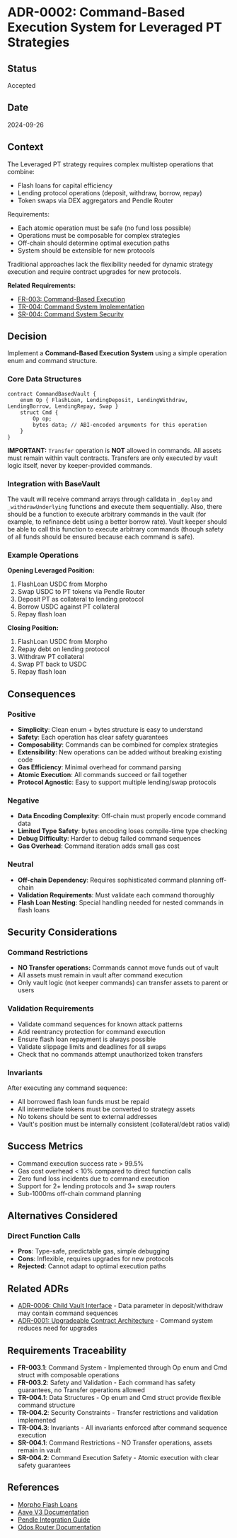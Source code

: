 # ADR-0002: Command-Based Execution System for Leveraged PT Strategies

## Status
Accepted

## Date
2024-09-26

## Context
The Leveraged PT strategy requires complex multistep operations that combine:
- Flash loans for capital efficiency
- Lending protocol operations (deposit, withdraw, borrow, repay)
- Token swaps via DEX aggregators and Pendle Router

Requirements:
- Each atomic operation must be safe (no fund loss possible)
- Operations must be composable for complex strategies
- Off-chain should determine optimal execution paths
- System should be extensible for new protocols

Traditional approaches lack the flexibility needed for dynamic strategy execution and require contract upgrades for new protocols.

**Related Requirements:**
- [FR-003: Command-Based Execution](../requirements/functional-requirements.md#fr-003-command-based-execution)
- [TR-004: Command System Implementation](../requirements/technical-requirements.md#tr-004-command-system-implementation)
- [SR-004: Command System Security](../requirements/security-requirements.md#sr-004-command-system-security)

## Decision
Implement a **Command-Based Execution System** using a simple operation enum and command structure.

### Core Data Structures

```solidity
contract CommandBasedVault {
    enum Op { FlashLoan, LendingDeposit, LendingWithdraw, LendingBorrow, LendingRepay, Swap }
    struct Cmd {
        Op op;
        bytes data; // ABI-encoded arguments for this operation
    }
}
```

**IMPORTANT:** `Transfer` operation is **NOT** allowed in commands. All assets must remain within vault contracts. Transfers are only executed by vault logic itself, never by keeper-provided commands.

### Integration with BaseVault

The vault will receive command arrays through calldata in `_deploy` and `_withdrawUnderlying` functions and execute them sequentially.
Also, there should be a function to execute arbitrary commands in the vault (for example, to refinance debt using a better borrow rate).
Vault keeper should be able to call this function to execute arbitrary commands (though safety of all funds should be ensured because each command is safe).

### Example Operations

**Opening Leveraged Position:**
1. FlashLoan USDC from Morpho
2. Swap USDC to PT tokens via Pendle Router
3. Deposit PT as collateral to lending protocol
4. Borrow USDC against PT collateral
5. Repay flash loan

**Closing Position:**
1. FlashLoan USDC from Morpho
2. Repay debt on lending protocol
3. Withdraw PT collateral
4. Swap PT back to USDC
5. Repay flash loan

## Consequences

### Positive
- **Simplicity**: Clean enum + bytes structure is easy to understand
- **Safety**: Each operation has clear safety guarantees
- **Composability**: Commands can be combined for complex strategies
- **Extensibility**: New operations can be added without breaking existing code
- **Gas Efficiency**: Minimal overhead for command parsing
- **Atomic Execution**: All commands succeed or fail together
- **Protocol Agnostic**: Easy to support multiple lending/swap protocols

### Negative
- **Data Encoding Complexity**: Off-chain must properly encode command data
- **Limited Type Safety**: bytes encoding loses compile-time type checking
- **Debug Difficulty**: Harder to debug failed command sequences
- **Gas Overhead**: Command iteration adds small gas cost

### Neutral
- **Off-chain Dependency**: Requires sophisticated command planning off-chain
- **Validation Requirements**: Must validate each command thoroughly
- **Flash Loan Nesting**: Special handling needed for nested commands in flash loans

## Security Considerations

### Command Restrictions
- **NO Transfer operations:** Commands cannot move funds out of vault
- All assets must remain in vault after command execution
- Only vault logic (not keeper commands) can transfer assets to parent or users

### Validation Requirements
- Validate command sequences for known attack patterns
- Add reentrancy protection for command execution
- Ensure flash loan repayment is always possible
- Validate slippage limits and deadlines for all swaps
- Check that no commands attempt unauthorized token transfers

### Invariants
After executing any command sequence:
- All borrowed flash loan funds must be repaid
- All intermediate tokens must be converted to strategy assets
- No tokens should be sent to external addresses
- Vault's position must be internally consistent (collateral/debt ratios valid)

## Success Metrics
- Command execution success rate > 99.5%
- Gas cost overhead < 10% compared to direct function calls
- Zero fund loss incidents due to command execution
- Support for 2+ lending protocols and 3+ swap routers
- Sub-1000ms off-chain command planning

## Alternatives Considered

### Direct Function Calls
- **Pros**: Type-safe, predictable gas, simple debugging
- **Cons**: Inflexible, requires upgrades for new protocols
- **Rejected**: Cannot adapt to optimal execution paths

## Related ADRs
- [ADR-0006: Child Vault Interface](0006-child-vault-interface.md) - Data parameter in deposit/withdraw may contain command sequences
- [ADR-0001: Upgradeable Contract Architecture](0001-upgradeable-contract-architecture.md) - Command system reduces need for upgrades

## Requirements Traceability
- **FR-003.1**: Command System - Implemented through Op enum and Cmd struct with composable operations
- **FR-003.2**: Safety and Validation - Each command has safety guarantees, no Transfer operations allowed
- **TR-004.1**: Data Structures - Op enum and Cmd struct provide flexible command structure
- **TR-004.2**: Security Constraints - Transfer restrictions and validation implemented
- **TR-004.3**: Invariants - All invariants enforced after command sequence execution
- **SR-004.1**: Command Restrictions - NO Transfer operations, assets remain in vault
- **SR-004.2**: Command Execution Safety - Atomic execution with clear safety guarantees

## References
- [Morpho Flash Loans](https://docs.morpho.org/morpho/developers/flash-loans)
- [Aave V3 Documentation](https://docs.aave.com/developers/)
- [Pendle Integration Guide](https://docs.pendle.finance/)
- [Odos Router Documentation](https://docs.odos.xyz/)
